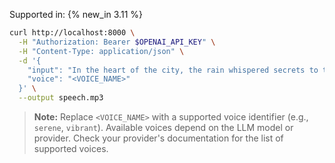 Supported in: {% new_in 3.11 %}

```bash
curl http://localhost:8000 \
  -H "Authorization: Bearer $OPENAI_API_KEY" \
  -H "Content-Type: application/json" \
  -d '{
    "input": "In the heart of the city, the rain whispered secrets to the streets.",
    "voice": "<VOICE_NAME>"
  }' \
  --output speech.mp3
```

> **Note:** Replace `<VOICE_NAME>` with a supported voice identifier (e.g., `serene`, `vibrant`). Available voices depend on the LLM model or provider. Check your provider's documentation for the list of supported voices.